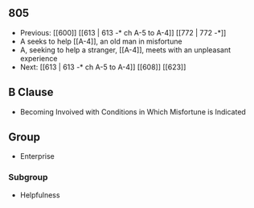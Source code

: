 ## 805
- Previous: [[600]] [[613 | 613 -* ch A-5 to A-4]] [[772 | 772 -*]] 
- A seeks to help [[A-4]], an old man in misfortune
- A, seeking to help a stranger, [[A-4]], meets with an unpleasant experience
- Next: [[613 | 613 *-** ch A-5 to A-4]] [[608]] [[623]] 

## B Clause
- Becoming Invoived with Conditions in Which Misfortune is Indicated

## Group
- Enterprise

### Subgroup
- Helpfulness

